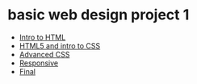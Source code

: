 # basic web design project 1


<ul> 
    <li><a href="intro_to_html/index.html" target="_blank">Intro to HTML</a></li>
    <li><a href="HTML5_CSS/index.html" target="_blank">HTML5 and intro to CSS</a></li>
    <li><a href="adv_css/index.html" target="_blank">Advanced CSS</a></li>
    <li><a href="responsive/index.html" target="_blank">Responsive</a></li>
    <li><a href="final/index.html" target="_blank">Final</a></li>
</ul>